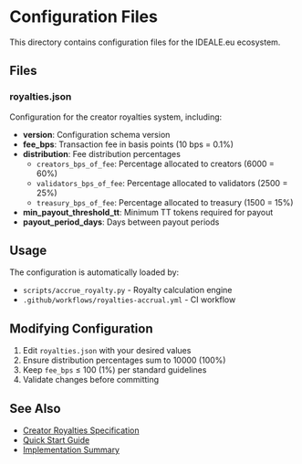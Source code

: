 # Configuration Files

This directory contains configuration files for the IDEALE.eu ecosystem.

## Files

### royalties.json

Configuration for the creator royalties system, including:

- **version**: Configuration schema version
- **fee_bps**: Transaction fee in basis points (10 bps = 0.1%)
- **distribution**: Fee distribution percentages
  - `creators_bps_of_fee`: Percentage allocated to creators (6000 = 60%)
  - `validators_bps_of_fee`: Percentage allocated to validators (2500 = 25%)
  - `treasury_bps_of_fee`: Percentage allocated to treasury (1500 = 15%)
- **min_payout_threshold_tt**: Minimum TT tokens required for payout
- **payout_period_days**: Days between payout periods

## Usage

The configuration is automatically loaded by:
- `scripts/accrue_royalty.py` - Royalty calculation engine
- `.github/workflows/royalties-accrual.yml` - CI workflow

## Modifying Configuration

1. Edit `royalties.json` with your desired values
2. Ensure distribution percentages sum to 10000 (100%)
3. Keep `fee_bps` ≤ 100 (1%) per standard guidelines
4. Validate changes before committing

## See Also

- [Creator Royalties Specification](../standards/v0.1/creator-royalties.md)
- [Quick Start Guide](../docs/ROYALTIES_QUICKSTART.md)
- [Implementation Summary](../docs/ROYALTIES_IMPLEMENTATION_SUMMARY.md)
